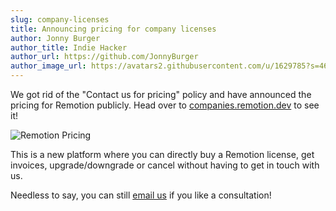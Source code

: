 ```yaml
---
slug: company-licenses
title: Announcing pricing for company licenses
author: Jonny Burger
author_title: Indie Hacker
author_url: https://github.com/JonnyBurger
author_image_url: https://avatars2.githubusercontent.com/u/1629785?s=460&u=12eb94da6070d00fc924761ce06e3a428d01b7e9&v=4
---
```


We got rid of the "Contact us for pricing" policy and have announced the pricing for Remotion publicly. Head over to [companies.remotion.dev](https://remotion.companies.dev) to see it! 

![Remotion Pricing](/img/pricing.png)

This is a new platform where you can directly buy a Remotion license, get invoices, upgrade/downgrade or cancel without having to get in touch with us.

Needless to say, you can still [email us](mailto:remotion@jonny.io) if you like a consultation!
